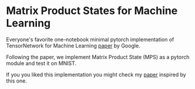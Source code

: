 # Matrix Product States for Machine Learning
Everyone's favorite one-notebook minimal pytorch implementation of TensorNetwork for Machine Learning [paper](https://arxiv.org/abs/1906.06329) by Google.

Following the paper, we implement Matrix Product State (MPS) as a pytorch module and test it on MNIST. 

If you you liked this implementation you might check my [paper](https://journals.aps.org/prresearch/abstract/10.1103/PhysRevResearch.4.043111) inspired by this one. 
